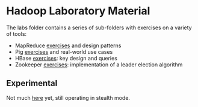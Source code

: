 # Hadoop Laboratory Material

The labs folder contains a series of sub-folders with exercises on a variety of tools:
* MapReduce [exercises](labs/mapreduce-lab/README.md) and design patterns 
* Pig [exercises](labs/pig-lab/README.md) and real-world use cases
* HBase [exercises](labs/hbase-lab/README.md): key design and queries
* Zookeeper [exercises](labs/zk-labs/README.md): implementation of a leader election algorithm

## Experimental
Not much [here](experimental/README.md) yet, still operating in stealth mode.
